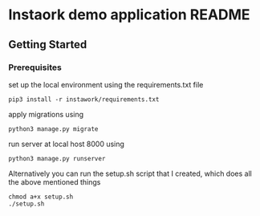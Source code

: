 # Instaork demo application README

## Getting Started

### Prerequisites

set up the local environment using the requirements.txt file

```
pip3 install -r instawork/requirements.txt
```

apply migrations using

```
python3 manage.py migrate
```

run server at local host 8000 using

```
python3 manage.py runserver
```

Alternatively you can run the setup.sh script that I created, which does all the above mentioned things

```
chmod a+x setup.sh
./setup.sh
```


